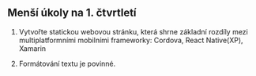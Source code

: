 ## Menší úkoly na 1. čtvrtletí

1.  Vytvořte statickou webovou stránku, která shrne základní rozdíly mezi multiplatformními mobilními frameworky: Cordova, React Native(XP), Xamarin

2.  Formátování textu je povinné.